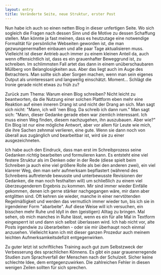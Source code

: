 ```yaml
---
layout: entry
title: Veränderte Seite, neue Struktur, erster Post
---
```

Nun habe ich auch so einen netten Blog in dieser unfertigen Seite. Wo sich sogleich
die Fragen nach dessen Sinn und die Motive zu dessen Schaffung stellen.
Man könnte ja fast meinen, dass es heutzutage eine notwendige Formalität für persönliche Webseiten
geworden ist, die man gezwungenermaßen einbauen und alle paar Tage aktualisieren muss.
Vielleicht ist dieser Antrieb auch immer zu einem kleinen Anteil da, auch wenn offensichtlich
ist, dass es ein grauenhafter Beweggrund ist, zu schreiben. Im schlimmsten Fall artet
das dann in einem unüberschaubaren Müllberg von Belanglosigkeiten aus. Aber das liegt auch
im Auge des Betrachters. Man sollte sich aber Sorgen machen, wenn man sein eigenes Output
als uninteressant und langweilig einschätzt. Moment... Schlägt die Ironie gerade nicht etwas zu
früh zu?

Zurück zum Thema: Warum einen Blog schreiben? Nicht leicht zu beantworten, da die Nutzung
einer solchen Plattform eben mehr eine Reaktion auf einen inneren Drang ist und nicht der Drang
an sich. Man sagt sich nicht: "Mann, ich will 'nen Blog. Da schreib ich dann rum." Man sagt sich:
"Mann, dieser Gedanke gerade eben war ziemlich interessant. Ich muss einen Weg finden, diesem nachzugehen,
ihn auszubauen. Aber wie?" Ein Blog ist nur eine mögliche Antwort, aber vor allem für Leute wie mich,
die ihre Sachen zehnmal verlieren, eine gute. Wenn sie dann noch von überall aus zugänglich und
bearbeitbar ist, wird sie zu einer ausgezeichneten.

Ich habe auch den Eindruck, dass man erst im Schreibprozess seine Gedanken *richtig* bearbeiten und formulieren kann.
Es entsteht eine viel festere Struktur als im Denken oder in der Rede (diese spielt
beim Schreiben ja auch eine viel größere Rolle als bei den anderen zwei), ein viel klarerer Weg,
den man sehr aufmerksam bepflastert (während des Schreibens auftretende bewusste und unterbewusste
Revisionen der Gedanken, die man noch festhalten will) um schließlich zu einem viel
überzeugenderem Ergebnis zu kommen. Mir sind immer wieder Einfälle gekommen, denen ich
gerne stärker nachgegangen wäre, mir dann aber entglitten sind. Oft kehren sie wieder,
manche in einer nervtötenden Regelmäßigkeit und werden das vermutlich immer wieder tun, bis ich sie in irgendeiner Form
"abarbeite". Auf diese Weise will ich versuchen, ein bisschen mehr Ruhe und Idyll in den (geistigen)
Alltag zu bringen. Mal sehen, ob mich manches in Ruhe lässt, wenn es ein für alle Mal in Textform eingesperrt ist 
und dann sich selbst überlassen wird. Ich hab nicht vor, alte Posts irgendwie zu überarbeiten - oder sie mir überhaupt
noch einmal anzusehen. Vielleicht kann ich mit dieser ganzen Prozedur auch meinem leichten Aufmerksamkeitsdefizit entgegenwirken.

Zu guter letzt ist schriftliches Training auch gut zum Selbstzweck der Verbesserung des sprachlichen Könnens.
Es gibt ein paar grauenerregende Studien zum Sprachverfall der Menschen nach der Schulzeit.
Sicher keine schlechte Idee, dem entgegenzuwirken. Die zahlreichen Fehler in diesen wenigen
Zeilen sollten für sich sprechen.
